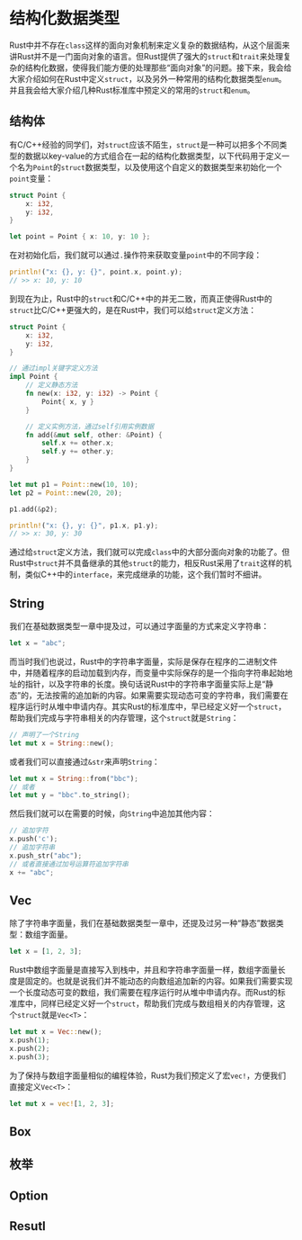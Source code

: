 # 结构化数据类型

Rust中并不存在`class`这样的面向对象机制来定义复杂的数据结构，从这个层面来讲Rust并不是一门面向对象的语言。但Rust提供了强大的`struct`和`trait`来处理复杂的结构化数据，使得我们能方便的处理那些“面向对象”的问题。接下来，我会给大家介绍如何在Rust中定义`struct`，以及另外一种常用的结构化数据类型`enum`。并且我会给大家介绍几种Rust标准库中预定义的常用的`struct`和`enum`。

## 结构体

有C/C++经验的同学们，对`struct`应该不陌生，`struct`是一种可以把多个不同类型的数据以key-value的方式组合在一起的结构化数据类型，以下代码用于定义一个名为`Point`的`struct`数据类型，以及使用这个自定义的数据类型来初始化一个`point`变量：

```rust
struct Point {
    x: i32,
    y: i32,
}

let point = Point { x: 10, y: 10 };
```

在对初始化后，我们就可以通过`.`操作符来获取变量`point`中的不同字段：

```rust
println!("x: {}, y: {}", point.x, point.y);
// >> x: 10, y: 10
```

到现在为止，Rust中的`struct`和C/C++中的并无二致，而真正使得Rust中的`struct`比C/C++更强大的，是在Rust中，我们可以给`struct`定义方法：

```rust
struct Point {
    x: i32,
    y: i32,
}

// 通过impl关键字定义方法
impl Point {
    // 定义静态方法
    fn new(x: i32, y: i32) -> Point {
        Point{ x, y }
    }

    // 定义实例方法，通过self引用实例数据
    fn add(&mut self, other: &Point) {
        self.x += other.x;
        self.y += other.y;
    }
}

let mut p1 = Point::new(10, 10);
let p2 = Point::new(20, 20);

p1.add(&p2);

println!("x: {}, y: {}", p1.x, p1.y);
// >> x: 30, y: 30
```

通过给`struct`定义方法，我们就可以完成`class`中的大部分面向对象的功能了。但Rust中`struct`并不具备继承的其他`struct`的能力，相反Rust采用了`trait`这样的机制，类似C++中的`interface`，来完成继承的功能，这个我们暂时不细讲。

## String

我们在基础数据类型一章中提及过，可以通过字面量的方式来定义字符串：

```rust
let x = "abc";
```

而当时我们也说过，Rust中的字符串字面量，实际是保存在程序的二进制文件中，并随着程序的启动加载到内存，而变量中实际保存的是一个指向字符串起始地址的指针，以及字符串的长度。换句话说Rust中的字符串字面量实际上是“静态”的，无法按需的追加新的内容。如果需要实现动态可变的字符串，我们需要在程序运行时从堆中申请内存。其实Rust的标准库中，早已经定义好一个`struct`，帮助我们完成与字符串相关的内存管理，这个`struct`就是`String`：

```rust
// 声明了一个String
let mut x = String::new();
```

或者我们可以直接通过`&str`来声明`String`：

```rust
let mut x = String::from("bbc");
// 或者
let mut y = "bbc".to_string();
```

然后我们就可以在需要的时候，向`String`中追加其他内容：

```rust
// 追加字符
x.push('c');
// 追加字符串
x.push_str("abc");
// 或者直接通过加号运算符追加字符串
x += "abc";
```

## Vec

除了字符串字面量，我们在基础数据类型一章中，还提及过另一种“静态”数据类型：数组字面量。

```rust
let x = [1, 2, 3];
```

Rust中数组字面量是直接写入到栈中，并且和字符串字面量一样，数组字面量长度是固定的。也就是说我们并不能动态的向数组追加新的内容。如果我们需要实现一个长度动态可变的数组，我们需要在程序运行时从堆中申请内存。而Rust的标准库中，同样已经定义好一个`struct`，帮助我们完成与数组相关的内存管理，这个`struct`就是`Vec<T>`：

```rust
let mut x = Vec::new();
x.push(1);
x.push(2);
x.push(3);
```

为了保持与数组字面量相似的编程体验，Rust为我们预定义了宏`vec!`，方便我们直接定义`Vec<T>`：

```rust
let mut x = vec![1, 2, 3];
```

## Box

## 枚举

## Option

## Resutl